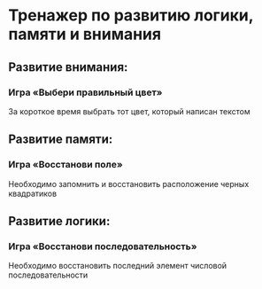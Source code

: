 # Тренажер по развитию логики, памяти и внимания

## Развитие внимания:

### Игра «Выбери правильный цвет»

За короткое время выбрать тот цвет, который написан текстом

## Развитие памяти:

### Игра «Восстанови поле»

Необходимо запомнить и восстановить расположение черных квадратиков

## Развитие логики:

### Игра «Восстанови последовательность»

Необходимо восстановить последний элемент числовой последовательности

